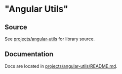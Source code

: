 # "Angular Utils"

## Source
See [projects/angular-utils](projects/angular-utils) for library source.

## Documentation
Docs are located in [projects/angular-utils/README.md](projects/angular-utils/README.md).
